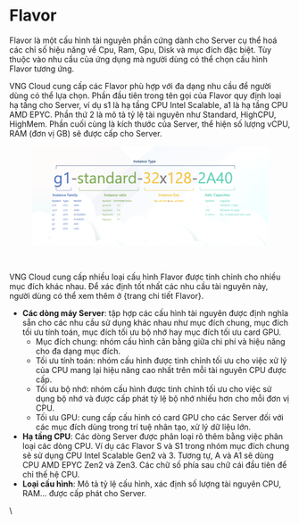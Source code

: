 # Flavor

Flavor là một cấu hình tài nguyên phần cứng dành cho Server cụ thể hoá các chỉ số hiệu năng về Cpu, Ram, Gpu, Disk và mục đích đặc biệt. Tùy thuộc vào nhu cầu của ứng dụng mà người dùng có thể chọn cấu hình Flavor tương ứng.

VNG Cloud cung cấp các Flavor phù hợp với đa dạng nhu cầu để người dùng có thể lựa chọn. Phần đầu tiên trong tên gọi của Flavor quy định loại hạ tầng cho Server, ví dụ s1 là hạ tầng CPU Intel Scalable, a1 là hạ tầng CPU AMD EPYC. Phần thứ 2 là mô tả tỷ lệ tài nguyên như Standard, HighCPU, HighMem. Phần cuối cùng là kích thước của Server, thể hiện số lượng vCPU, RAM (đơn vị GB) sẽ được cấp cho Server.

<figure><img src="../../../.gitbook/assets/image (914).png" alt=""><figcaption></figcaption></figure>

<figure><img src="https://docs.vngcloud.vn/download/attachments/49647880/download.png?version=1&#x26;modificationDate=1668406683000&#x26;api=v2" alt=""><figcaption></figcaption></figure>

VNG Cloud cung cấp nhiều loại cấu hình Flavor được tinh chỉnh cho nhiều mục đích khác nhau. Để xác định tốt nhất các nhu cầu tài nguyên này, người dùng có thể xem thêm ở {trang chi tiết Flavor}.

* **Các dòng máy Server**: tập hợp các cấu hình tài nguyên được định nghĩa sẵn cho các nhu cầu sử dụng khác nhau như mục đích chung, mục đích tối ưu tính toán, mục đích tối ưu bộ nhớ hay mục đích tối ưu card GPU.
  * Mục đích chung: nhóm cấu hình cân bằng giữa chi phí và hiệu năng cho đa dạng mục đích.
  * Tối ưu tính toán: nhóm cấu hình được tinh chỉnh tối ưu cho việc xử lý của CPU mang lại hiệu năng cao nhất trên mỗi tài nguyên CPU được cấp.
  * Tối ưu bộ nhớ: nhóm cấu hình được tinh chỉnh tối ưu cho việc sử dụng bộ nhớ và được cấp phát tỷ lệ bộ nhớ nhiều hơn cho mỗi đơn vị CPU.
  * Tối ưu GPU: cung cấp cấu hình có card GPU cho các Server đối với các mục đích dùng trong trí tuệ nhân tạo, xử lý dữ liệu lớn.
* **Hạ tầng CPU**: Các dòng Server được phân loại rõ thêm bằng việc phân loại các dòng CPU. Ví dụ các Flavor S và S1 trong nhóm mục đích chung sẽ sử dụng CPU Intel Scalable Gen2 và 3. Tương tự, A và A1 sẽ dùng CPU AMD EPYC Zen2 và Zen3. Các chữ số phía sau chữ cái đầu tiên để chỉ thế hệ CPU.
* **Loại cấu hình**: Mô tả tỷ lệ cấu hình, xác định số lượng tài nguyên CPU, RAM… được cấp phát cho Server.

\

